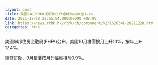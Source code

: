 ```yaml
---
layout: post
title: 美國10月FHFA樓價按月升幅略為加快至1.1%
date: 2021-12-28 22:55:54.000000000 +08:00
link: https://news.rthk.hk/rthk/ch/component/k2/1626341-20211228.htm
categories: rthk
---
```


美國聯邦住房金融局(FHFA)公布，美國10月樓價按月上升1.1%，按年上升17.4%。

經修訂後，9月樓價按月升幅維持於0.9%。
